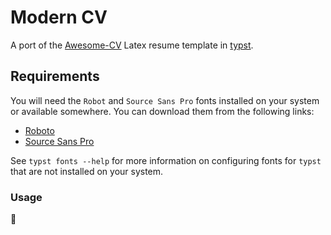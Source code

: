 # Modern CV

A port of the [Awesome-CV](https://github.com/posquit0/Awesome-CV) Latex resume template in [typst](https://github.com/typst/typst).

## Requirements

You will need the `Robot` and `Source Sans Pro` fonts installed on your system or available somewhere. You can download them from the following links:

- [Roboto](https://fonts.google.com/specimen/Roboto)
- [Source Sans Pro](https://github.com/adobe-fonts/source-sans-pro)

See `typst fonts --help` for more information on configuring fonts for `typst` that are not installed on your system.

### Usage

:construction:
